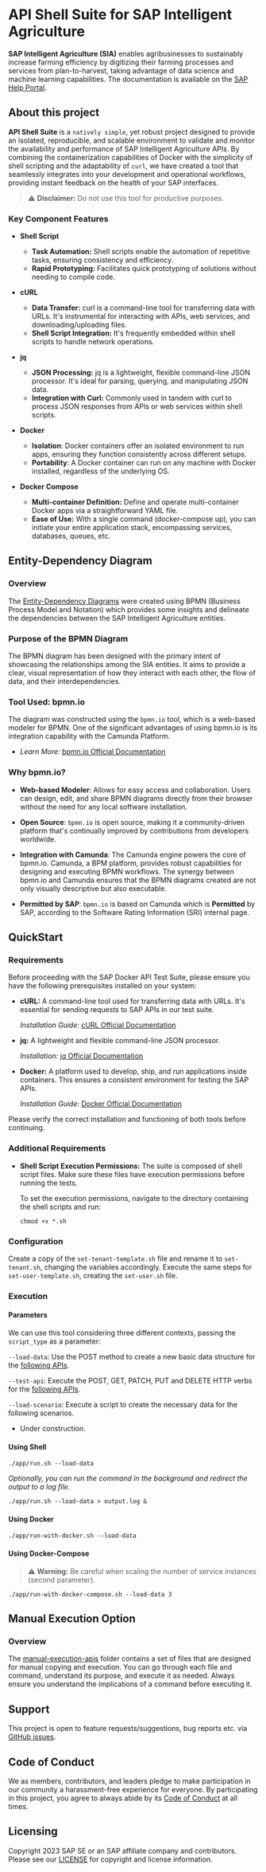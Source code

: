 # API Shell Suite for SAP Intelligent Agriculture

**SAP Intelligent Agriculture (SIA)** enables agribusinesses to sustainably increase farming efficiency by digitizing their farming processes and services from plan-to-harvest, taking advantage of data science and machine learning capabilities. The documentation is available on the [SAP Help Portal](https://help.sap.com/docs/SAP_INTELLIGENT_AGRICULTURE).

## About this project

**API Shell Suite** is a `natively simple`, yet robust project designed to provide an isolated, reproducible, and scalable environment to validate and monitor the availability and performance of SAP Intelligent Agriculture APIs. By combining the containerization capabilities of Docker with the simplicity of shell scripting and the adaptability of `curl`, we have created a tool that seamlessly integrates into your development and operational workflows, providing instant feedback on the health of your SAP interfaces.

> ⚠️ **Disclaimer:** Do not use this tool for productive purposes.

### Key Component Features

- **Shell Script**
  - **Task Automation:** Shell scripts enable the automation of repetitive tasks, ensuring consistency and efficiency.
  - **Rapid Prototyping:** Facilitates quick prototyping of solutions without needing to compile code.

- **cURL**
  - **Data Transfer:** curl is a command-line tool for transferring data with URLs. It's instrumental for interacting with APIs, web services, and downloading/uploading files.
  - **Shell Script Integration:** It's frequently embedded within shell scripts to handle network operations.

- **jq**
  - **JSON Processing:** jq is a lightweight, flexible command-line JSON processor. It's ideal for parsing, querying, and manipulating JSON data.
  - **Integration with Curl:** Commonly used in tandem with curl to process JSON responses from APIs or web services within shell scripts.

- **Docker**
  - **Isolation**: Docker containers offer an isolated environment to run apps, ensuring they function consistently across different setups.
  - **Portability**: A Docker container can run on any machine with Docker installed, regardless of the underlying OS.

- **Docker Compose**
  - **Multi-container Definition:** Define and operate multi-container Docker apps via a straightforward YAML file.
  - **Ease of Use:** With a single command (docker-compose up), you can initiate your entire application stack, encompassing services, databases, queues, etc.

## Entity-Dependency Diagram

### Overview

The [Entity-Dependency Diagrams](diagrams/) were created using BPMN (Business Process Model and Notation) which provides some insights and delineate the dependencies between the SAP Intelligent Agriculture entities.

### Purpose of the BPMN Diagram

The BPMN diagram has been designed with the primary intent of showcasing the relationships among the SIA entities. It aims to provide a clear, visual representation of how they interact with each other, the flow of data, and their interdependencies.

### Tool Used: bpmn.io

The diagram was constructed using the `bpmn.io` tool, which is a web-based modeler for BPMN. One of the significant advantages of using bpmn.io is its integration capability with the Camunda Platform. 
- *Learn More:* [bpmn.io Official Documentation](https://bpmn.io/toolkit/bpmn-js/)

### Why bpmn.io?

- **Web-based Modeler**: Allows for easy access and collaboration. Users can design, edit, and share BPMN diagrams directly from their browser without the need for any local software installation.
  
- **Open Source**: `bpmn.io` is open source, making it a community-driven platform that's continually improved by contributions from developers worldwide.
  
- **Integration with Camunda**: The Camunda engine powers the core of bpmn.io. Camunda, a BPM platform, provides robust capabilities for designing and executing BPMN workflows. The synergy between bpmn.io and Camunda ensures that the BPMN diagrams created are not only visually descriptive but also executable.

- **Permitted by SAP**: `bpmn.io` is based on Camunda which is **Permitted** by SAP, according to the Software Rating Information (SRI) internal page.

## QuickStart

### Requirements

Before proceeding with the SAP Docker API Test Suite, please ensure you have the following prerequisites installed on your system:

- **cURL:** A command-line tool used for transferring data with URLs. It's essential for sending requests to SAP APIs in our test suite.
  
  *Installation Guide:* [cURL Official Documentation](https://curl.se/docs/install.html)

- **jq:** A lightweight and flexible command-line JSON processor.

  *Installation:* [jq Official Documentation](https://stedolan.github.io/jq/download/)

- **Docker:** A platform used to develop, ship, and run applications inside containers. This ensures a consistent environment for testing the SAP APIs.

  *Installation Guide:* [Docker Official Documentation](https://docs.docker.com/get-docker/)

Please verify the correct installation and functioning of both tools before continuing.

### Additional Requirements

- **Shell Script Execution Permissions:** The suite is composed of shell script files. Make sure these files have execution permissions before running the tests.

  To set the execution permissions, navigate to the directory containing the shell scripts and run:

  ```
  chmod +x *.sh
  ```
### Configuration

Create a copy of the `set-tenant-template.sh` file and rename it to `set-tenant.sh`, changing the variables accordingly. Execute the same steps for `set-user-template.sh`, creating the `set-user.sh` file.

### Execution

#### Parameters

We can use this tool considering three different contexts, passing the `script_type` as a parameter:

`--load-data`: Use the POST method to create a new basic data structure for the [following APIs](app/data-apis).

`--test-api`: Execute the POST, GET, PATCH, PUT and DELETE HTTP verbs for the [following APIs](app/test-apis).

`--load-scenario`: Execute a script to create the necessary data for the following scenarios.
- Under construction.

#### Using Shell

```
./app/run.sh --load-data
```
*Optionally, you can run the command in the background and redirect the output to a log file.*

```
./app/run.sh --load-data > output.log &
```

#### Using Docker

```
./app/run-with-docker.sh --load-data
```

#### Using Docker-Compose

> ⚠️ **Warning:** Be careful when scaling the number of service instances (second parameter).

```
./app/run-with-docker-compose.sh --load-data 3
```

## Manual Execution Option

### Overview

The [manual-execution-apis](app/manual-execution-apis) folder contains a set of files that are designed for manual copying and execution. You can go through each file and command, understand its purpose, and execute it as needed. Always ensure you understand the implications of a command before executing it.

## Support

This project is open to feature requests/suggestions, bug reports etc. via [GitHub issues](https://github.com/sap-contributions/api-shell-suite/issues).

## Code of Conduct

We as members, contributors, and leaders pledge to make participation in our community a harassment-free experience for everyone. By participating in this project, you agree to always abide by its [Code of Conduct](https://github.com/SAP/.github/blob/main/CODE_OF_CONDUCT.md) at all times.

## Licensing

Copyright 2023 SAP SE or an SAP affiliate company and contributors. Please see our [LICENSE](LICENSE) for copyright and license information. 
